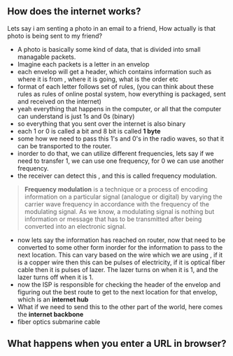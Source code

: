 ## How does the internet works?

Lets say i am senting a photo in an email to a friend, How actually is that photo is being sent to my friend?

- A photo is basically some kind of data, that is divided into small managable packets.
- Imagine each packets is a letter in an envelop
- each envelop will get a header, which contains information such as where it is from , where it is going, what is the order etc
- format of each letter follows set of rules, (you can think about these rules as rules of online postal system, how everything is packaged, sent and received on the internet)
- yeah everything that happens in the computer, or all that the computer can understand is just 1s and 0s (binary)
- so everything that you sent over the internet is also binary
- each 1 or 0 is called a bit and 8 bit is called **1 byte**
- some how we need to pass this 1's and 0's in the radio waves, so that it can be transported to the router.
- inorder to do that, we can utilize different frequencies, lets say if we need to transfer 1, we can use one frequency, for 0 we can use another frequency.
- the receiver can detect this , and this is called frequency modulation.

> **Frequency modulation** is a technique or a process of encoding information on a particular signal (analogue or digital) by varying the carrier wave frequency in accordance with the frequency of the modulating signal. As we know, a modulating signal is nothing but information or message that has to be transmitted after being converted into an electronic signal.

- now lets say the information has reached on router, now that need to be converted to some other form inorder for the information to pass to the next location. This can vary based on the wire which we are using , if it is a copper wire then this can be pulses of electricity, if it is optical fiber cable then it is pulses of lazer. The lazer turns on when it is 1, and the lazer turns off when it is 1.
- now the ISP is responsible for checking the header of the envelop and figuring out the best route to get to the next location for that envelop, which is an **internet hub**
- What if we need to send this to the other part of the world, here comes the **internet backbone**
- fiber optics submarine cable

## What happens when you enter a URL in browser?
